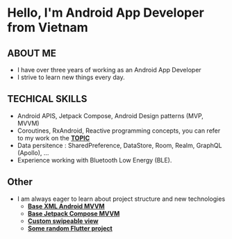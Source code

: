 # Hello, I'm Android App Developer from Vietnam

## ABOUT ME 
- I have over three years of working as an Android App Developer
- I strive to learn new things every day.
## TECHICAL SKILLS 
- Android APIS, Jetpack Compose, Android Design patterns (MVP, MVVM)
- Coroutines, RxAndroid, Reactive programming concepts, you can refer to my work on the [**TOPIC**](https://github.com/dattran2k/About-NowInAndroid-flow)
- Data persitence : SharedPreference, DataStore, Room, Realm, GraphQL (Apollo), ...
- Experience working with Bluetooth Low Energy (BLE).
## Other 
- I am always eager to learn about project structure and new technologies
  - [**Base XML Android MVVM**](https://github.com/dattran2k/base_mvvm_android)
  - [**Base Jetpack Compose MVVM**](https://github.com/dattran2k/base_jetpack_compose)
  - [**Custom swipeable view**](https://github.com/dattran2k/AndroidSwipeBackLayout)
  - [**Some random Flutter project**]("https://github.com/dattran2k/thanh_nien_flutter")

